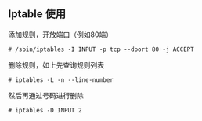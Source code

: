 ## Iptable 使用

添加规则，开放端口（例如80端）

```shell
# /sbin/iptables -I INPUT -p tcp --dport 80 -j ACCEPT
```

删除规则，如上先查询规则列表

```shell
# iptables -L -n --line-number
```

然后再通过号码进行删除

```shell
# iptables -D INPUT 2
```